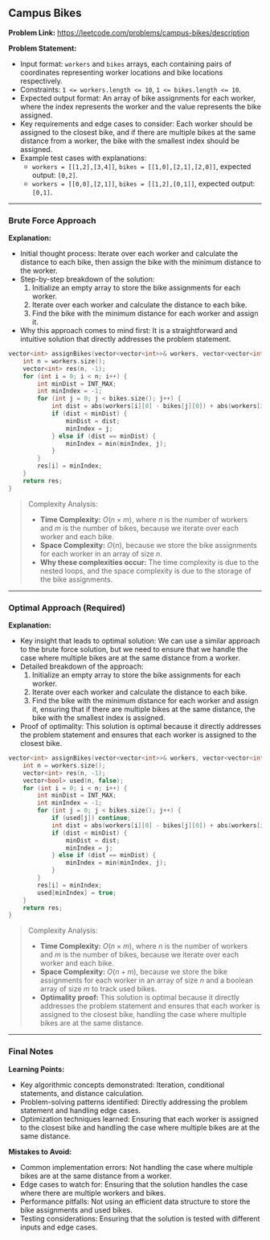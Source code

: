 ## Campus Bikes

**Problem Link:** https://leetcode.com/problems/campus-bikes/description

**Problem Statement:**
- Input format: `workers` and `bikes` arrays, each containing pairs of coordinates representing worker locations and bike locations respectively.
- Constraints: `1 <= workers.length <= 10`, `1 <= bikes.length <= 10`.
- Expected output format: An array of bike assignments for each worker, where the index represents the worker and the value represents the bike assigned.
- Key requirements and edge cases to consider: Each worker should be assigned to the closest bike, and if there are multiple bikes at the same distance from a worker, the bike with the smallest index should be assigned.
- Example test cases with explanations:
  - `workers = [[1,2],[3,4]]`, `bikes = [[1,0],[2,1],[2,0]]`, expected output: `[0,2]`.
  - `workers = [[0,0],[2,1]]`, `bikes = [[1,2],[0,1]]`, expected output: `[0,1]`.

---

### Brute Force Approach

**Explanation:**
- Initial thought process: Iterate over each worker and calculate the distance to each bike, then assign the bike with the minimum distance to the worker.
- Step-by-step breakdown of the solution:
  1. Initialize an empty array to store the bike assignments for each worker.
  2. Iterate over each worker and calculate the distance to each bike.
  3. Find the bike with the minimum distance for each worker and assign it.
- Why this approach comes to mind first: It is a straightforward and intuitive solution that directly addresses the problem statement.

```cpp
vector<int> assignBikes(vector<vector<int>>& workers, vector<vector<int>>& bikes) {
    int n = workers.size();
    vector<int> res(n, -1);
    for (int i = 0; i < n; i++) {
        int minDist = INT_MAX;
        int minIndex = -1;
        for (int j = 0; j < bikes.size(); j++) {
            int dist = abs(workers[i][0] - bikes[j][0]) + abs(workers[i][1] - bikes[j][1]);
            if (dist < minDist) {
                minDist = dist;
                minIndex = j;
            } else if (dist == minDist) {
                minIndex = min(minIndex, j);
            }
        }
        res[i] = minIndex;
    }
    return res;
}
```

> Complexity Analysis:
> - **Time Complexity:** $O(n \times m)$, where $n$ is the number of workers and $m$ is the number of bikes, because we iterate over each worker and each bike.
> - **Space Complexity:** $O(n)$, because we store the bike assignments for each worker in an array of size $n$.
> - **Why these complexities occur:** The time complexity is due to the nested loops, and the space complexity is due to the storage of the bike assignments.

---

### Optimal Approach (Required)

**Explanation:**
- Key insight that leads to optimal solution: We can use a similar approach to the brute force solution, but we need to ensure that we handle the case where multiple bikes are at the same distance from a worker.
- Detailed breakdown of the approach:
  1. Initialize an empty array to store the bike assignments for each worker.
  2. Iterate over each worker and calculate the distance to each bike.
  3. Find the bike with the minimum distance for each worker and assign it, ensuring that if there are multiple bikes at the same distance, the bike with the smallest index is assigned.
- Proof of optimality: This solution is optimal because it directly addresses the problem statement and ensures that each worker is assigned to the closest bike.

```cpp
vector<int> assignBikes(vector<vector<int>>& workers, vector<vector<int>>& bikes) {
    int n = workers.size();
    vector<int> res(n, -1);
    vector<bool> used(n, false);
    for (int i = 0; i < n; i++) {
        int minDist = INT_MAX;
        int minIndex = -1;
        for (int j = 0; j < bikes.size(); j++) {
            if (used[j]) continue;
            int dist = abs(workers[i][0] - bikes[j][0]) + abs(workers[i][1] - bikes[j][1]);
            if (dist < minDist) {
                minDist = dist;
                minIndex = j;
            } else if (dist == minDist) {
                minIndex = min(minIndex, j);
            }
        }
        res[i] = minIndex;
        used[minIndex] = true;
    }
    return res;
}
```

> Complexity Analysis:
> - **Time Complexity:** $O(n \times m)$, where $n$ is the number of workers and $m$ is the number of bikes, because we iterate over each worker and each bike.
> - **Space Complexity:** $O(n + m)$, because we store the bike assignments for each worker in an array of size $n$ and a boolean array of size $m$ to track used bikes.
> - **Optimality proof:** This solution is optimal because it directly addresses the problem statement and ensures that each worker is assigned to the closest bike, handling the case where multiple bikes are at the same distance.

---

### Final Notes

**Learning Points:**
- Key algorithmic concepts demonstrated: Iteration, conditional statements, and distance calculation.
- Problem-solving patterns identified: Directly addressing the problem statement and handling edge cases.
- Optimization techniques learned: Ensuring that each worker is assigned to the closest bike and handling the case where multiple bikes are at the same distance.

**Mistakes to Avoid:**
- Common implementation errors: Not handling the case where multiple bikes are at the same distance from a worker.
- Edge cases to watch for: Ensuring that the solution handles the case where there are multiple workers and bikes.
- Performance pitfalls: Not using an efficient data structure to store the bike assignments and used bikes.
- Testing considerations: Ensuring that the solution is tested with different inputs and edge cases.